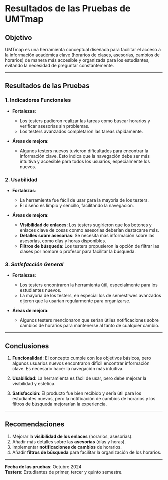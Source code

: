 # Resultados de las Pruebas de UMTmap

## Objetivo
UMTmap es una herramienta conceptual diseñada para facilitar el acceso a la información académica clave (horarios de clases, asesorías, cambios de horarios) de manera más accesible y organizada para los estudiantes, evitando la necesidad de preguntar constantemente.

---

## Resultados de las Pruebas

### 1. **Indicadores Funcionales**
- **Fortalezas**:
  - Los testers pudieron realizar las tareas como buscar horarios y verificar asesorías sin problemas.
  - Los testers avanzados completaron las tareas rápidamente.

- **Áreas de mejora**:
  - Algunos testers nuevos tuvieron dificultades para encontrar la información clave. Esto indica que la navegación debe ser más intuitiva y accesible para todos los usuarios, especialmente los nuevos.

### 2. **Usabilidad**
- **Fortalezas**:
  - La herramienta fue fácil de usar para la mayoría de los testers.
  - El diseño es limpio y sencillo, facilitando la navegación.

- **Áreas de mejora**:
  - **Visibilidad de enlaces**: Los testers sugirieron que los botones y enlaces clave de cosas conmo asesorias deberían destacarse más.
  - **Detalles sobre asesorías**: Se necesita más información sobre las asesorías, como días y horas disponibles.
  - **Filtros de búsqueda**: Los testers propusieron la opción de filtrar las clases por nombre o profesor para facilitar la búsqueda.

### 3. *Satisfacción General*
- **Fortalezas**:
  - Los testers encontraron la herramienta útil, especialmente para los estudiantes nuevos.
  - La mayoría de los testers, en especial los de semestrwes avanzados dijeron que la usarían regularmente para organizarse.

- **Áreas de mejora**:
  - Algunos testers mencionaron que serían útiles notificaciones sobre cambios de horarios para mantenerse al tanto de cualquier cambio.

---

## Conclusiones

1. **Funcionalidad**: El concepto cumple con los objetivos básicos, pero algunos usuarios nuevos encontraron difícil encontrar información clave. Es necesario hacer la navegación más intuitiva.
   
2. **Usabilidad**: La herramienta es fácil de usar, pero debe mejorar la visibilidad y estetica.

3. **Satisfacción**: El producto fue bien recibido y sería útil para los estudiantes nuevos, pero la notificación de cambios de horarios y los filtros de búsqueda mejorarían la experiencia.

---

## Recomendaciones

1. Mejorar la **visibilidad de los enlaces** (horarios, asesorías).
2. Añadir más detalles sobre las **asesorías** (días y horas).
3. Implementar **notificaciones de cambios** de horarios.
4. Añadir **filtros de búsqueda** para facilitar la organización de los horarios.

---

**Fecha de las pruebas**: Octubre 2024  
**Testers**: Estudiantes de primer, tercer y quinto semestre.


